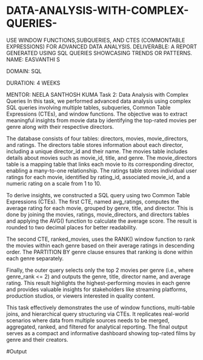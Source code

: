 # DATA-ANALYSIS-WITH-COMPLEX-QUERIES-
USE WINDOW FUNCTIONS,SUBQUERIES, AND CTES (COMMONTABLE EXPRESSIONS) FOR ADVANCED DATA ANALYSIS.
DELIVERABLE: A REPORT GENERATED USING SQL QUERIES SHOWCASING TRENDS OR PATTERNS.
NAME: EASVANTHI S

DOMAIN: SQL

DURATION: 4 WEEKS

MENTOR: NEELA SANTHOSH KUMA
Task 2: Data Analysis with Complex Queries
In this task, we performed advanced data analysis using complex SQL queries involving multiple tables, subqueries, Common Table Expressions (CTEs), and window functions. The objective was to extract meaningful insights from movie data by identifying the top-rated movies per genre along with their respective directors.

The database consists of four tables: directors, movies, movie_directors, and ratings. The directors table stores information about each director, including a unique director_id and their name. The movies table includes details about movies such as movie_id, title, and genre. The movie_directors table is a mapping table that links each movie to its corresponding director, enabling a many-to-one relationship. The ratings table stores individual user ratings for each movie, identified by rating_id, associated movie_id, and a numeric rating on a scale from 1 to 10.

To derive insights, we constructed a SQL query using two Common Table Expressions (CTEs). The first CTE, named avg_ratings, computes the average rating for each movie, grouped by genre, title, and director. This is done by joining the movies, ratings, movie_directors, and directors tables and applying the AVG() function to calculate the average score. The result is rounded to two decimal places for better readability.

The second CTE, ranked_movies, uses the RANK() window function to rank the movies within each genre based on their average ratings in descending order. The PARTITION BY genre clause ensures that ranking is done within each genre separately.

Finally, the outer query selects only the top 2 movies per genre (i.e., where genre_rank <= 2) and outputs the genre, title, director name, and average rating. This result highlights the highest-performing movies in each genre and provides valuable insights for stakeholders like streaming platforms, production studios, or viewers interested in quality content.

This task effectively demonstrates the use of window functions, multi-table joins, and hierarchical query structuring via CTEs. It replicates real-world scenarios where data from multiple sources needs to be merged, aggregated, ranked, and filtered for analytical reporting. The final output serves as a compact and informative dashboard showing top-rated films by genre and their creators.

#Output


